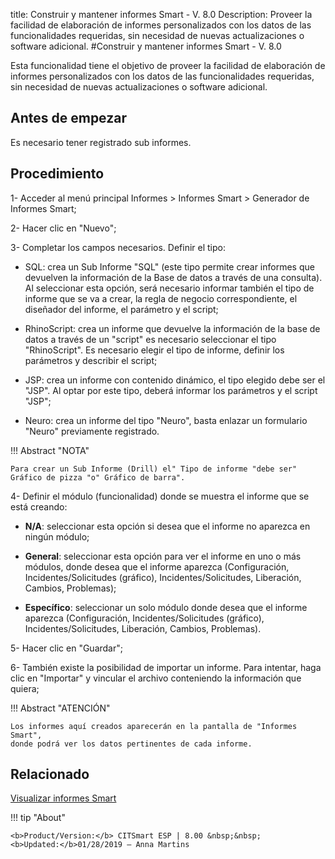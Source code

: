 title: Construir y mantener informes Smart - V. 8.0
Description: Proveer la facilidad de elaboración de informes personalizados con los datos de las funcionalidades requeridas, sin necesidad de nuevas actualizaciones o software adicional.
#Construir y mantener informes Smart - V. 8.0


Esta funcionalidad tiene el objetivo de proveer la facilidad de elaboración de
informes personalizados con los datos de las funcionalidades requeridas, sin
necesidad de nuevas actualizaciones o software adicional.

Antes de empezar
--------------------

Es necesario tener registrado sub informes.

Procedimiento
-----------------

1-  Acceder al menú principal Informes \> Informes Smart \> Generador de
    Informes Smart;

2-  Hacer clic en "Nuevo";

3-  Completar los campos necesarios. Definir el tipo:

   +  SQL: crea un Sub Informe "SQL" (este tipo permite crear informes que
        devuelven la información de la Base de datos a través de una consulta).
        Al seleccionar esta opción, será necesario informar también el tipo de
        informe que se va a crear, la regla de negocio correspondiente, el
        diseñador del informe, el parámetro y el script;

   +  RhinoScript: crea un informe que devuelve la información de la base de
        datos a través de un "script" es necesario seleccionar el tipo
        "RhinoScript". Es necesario elegir el tipo de informe, definir los
        parámetros y describir el script;

   +  JSP: crea un informe con contenido dinámico, el tipo elegido debe ser el
        "JSP". Al optar por este tipo, deberá informar los parámetros y el
        script "JSP";

   +  Neuro: crea un informe del tipo "Neuro", basta enlazar un formulario
        "Neuro" previamente registrado.

!!! Abstract "NOTA"

    Para crear un Sub Informe (Drill) el" Tipo de informe "debe ser"
    Gráfico de pizza "o" Gráfico de barra".

4-  Definir el módulo (funcionalidad) donde se muestra el informe que se está
    creando:

-   **N/A**: seleccionar esta opción si desea que el informe no aparezca en
    ningún módulo;

-   **General**: seleccionar esta opción para ver el informe en uno o más
    módulos, donde desea que el informe aparezca (Configuración,
    Incidentes/Solicitudes (gráfico), Incidentes/Solicitudes, Liberación,
    Cambios, Problemas);

-   **Específico**: seleccionar un solo módulo donde desea que el informe
    aparezca (Configuración, Incidentes/Solicitudes (gráfico),
    Incidentes/Solicitudes, Liberación, Cambios, Problemas).

5-  Hacer clic en "Guardar";

6-  También existe la posibilidad de importar un informe. Para intentar, haga
    clic en "Importar" y vincular el archivo conteniendo la información que
    quiera;

!!! Abstract "ATENCIÓN"

    Los informes aquí creados aparecerán en la pantalla de "Informes Smart",
    donde podrá ver los datos pertinentes de cada informe.



Relacionado
-------

[Visualizar informes Smart](/es-es/citsmart-esp-8/additional-features/reports/create/smart-reports/configuration/create-smart-report.html)


!!! tip "About"

    <b>Product/Version:</b> CITSmart ESP | 8.00 &nbsp;&nbsp;
    <b>Updated:</b>01/28/2019 – Anna Martins
